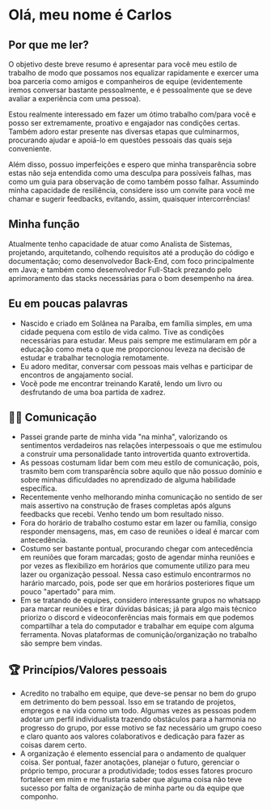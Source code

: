 # Olá, meu nome é Carlos
## Por que me ler?
O objetivo deste breve resumo é apresentar para você meu estilo de trabalho de modo que possamos nos equalizar rapidamente e exercer uma boa parceria como amigos e companheiros de equipe (evidentemente iremos conversar bastante pessoalmente, e é pessoalmente que se deve avaliar a experiência com uma pessoa).

Estou realmente interessado em fazer um ótimo trabalho com/para você e posso ser extremamente, proativo e engajador nas condições certas. Também adoro estar presente nas diversas etapas que culminarmos, procurando ajudar e apoiá-lo em questões pessoais das quais seja conveniente.

Além disso, possuo imperfeições e espero que minha transparência sobre estas não seja entendida como uma desculpa para possíveis falhas, mas como um guia para observação de como também posso falhar. Assumindo minha capacidade de resiliência, considere isso um convite para você me chamar e sugerir feedbacks, evitando, assim, quaisquer intercorrências!

## Minha função
Atualmente tenho capacidade de atuar como Analista de Sistemas, projetando, arquitetando, colhendo requisitos até a produção do código e documentação; como desenvolvedor Back-End, com foco principalmente em Java; e também como desenvolvedor Full-Stack prezando pelo aprimoramento das stacks necessárias para o bom desempenho na área.

## Eu em poucas palavras
- Nascido e criado em Solânea na Paraíba, em família simples, em uma cidade pequena com estilo de vida calmo. Tive as condições necessárias para estudar. Meus pais sempre me estimularam em pôr a educação como meta o que me proporcionou leveza na decisão de estudar e trabalhar tecnologia remotamente.
- Eu adoro meditar, conversar com pessoas mais velhas e participar de encontros de angajamento social.
- Você pode me encontrar treinando Karatê, lendo um livro ou desfrutando de uma boa partida de xadrez.

## 👂🏼 Comunicação
- Passei grande parte de minha vida "na minha", valorizando os sentimentos verdadeiros nas relações interpessoais o que me estimulou a construir uma personalidade tanto introvertida quanto extrovertida.
- As pessoas costumam lidar bem com meu estilo de comunicação, pois, trasmito bem com transparência sobre aquilo que não possuo domínio e sobre minhas dificuldades no aprendizado de alguma habilidade específica.
- Recentemente venho melhorando minha comunicação no sentido de ser mais assertivo na construção de frases completas após alguns feedbacks que recebi. Venho tendo um bom resultado nisso.
- Fora do horário de trabalho costumo estar em lazer ou família, consigo responder mensagens, mas, em caso de reuniões o ideal é marcar com antecedência.
- Costumo ser bastante pontual, procurando chegar com antecedência em reuniões que foram marcadas; gosto de agendar minha reuniões e por vezes as flexibilizo em horários que comumente utilizo para meu lazer ou organização pessoal. Nessa caso estimulo encontrarmos no harário marcado, pois, pode ser que em horários posteriores fique um pouco "apertado" para mim.
- Em se tratando de equipes, considero interessante grupos no whatsapp para marcar reuniões e tirar dúvidas básicas; já para algo mais técnico priorizo o discord e videoconferências mais formais em que podemos compartilhar a tela do computador e trabalhar em equipe com alguma ferramenta. Novas plataformas de comunição/organização no trabalho são sempre bem vindas.


## 🏆 Princípios/Valores pessoais
- Acredito no trabalho em equipe, que deve-se pensar no bem do grupo em detrimento do bem pessoal. Isso em se tratando de projetos, empregos e na vida como um todo. Algumas vezes as pessoas podem adotar um perfil individualista trazendo obstáculos para a harmonia no progresso do grupo, por esse motivo se faz necessário um grupo coeso e claro quanto aos valores colaborativos e dedicação para fazer as coisas darem certo.
- A organização é elemento essencial para o andamento de qualquer coisa. Ser pontual, fazer anotações, planejar o futuro, gerenciar o próprio tempo, procurar a produtividade; todos esses fatores procuro fortalecer em mim e me frustaria saber que alguma coisa não teve sucesso por falta de organização de minha parte ou da equipe que componho.

